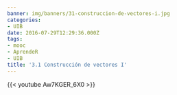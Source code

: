```yaml
---
banner: img/banners/31-construccion-de-vectores-i.jpg
categories:
- UIB
date: 2016-07-29T12:29:36.000Z
tags:
- mooc
- AprendeR
- UIB
title: '3.1 Construcción de vectores I'
---
```




{{< youtube Aw7KGER_6X0 >}}
